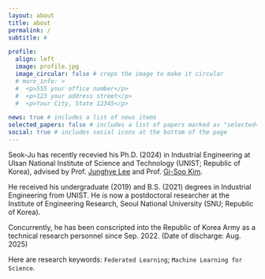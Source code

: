 ```yaml
---
layout: about
title: about
permalink: /
subtitle: #

profile:
  align: left
  image: profile.jpg
  image_circular: false # crops the image to make it circular
  # more_info: >
  #  <p>555 your office number</p>
  #  <p>123 your address street</p>
  #  <p>Your City, State 12345</p>

news: true # includes a list of news items
selected_papers: false # includes a list of papers marked as "selected={true}"
social: true # includes social icons at the bottom of the page
---
```


Seok-Ju has recently recevied his Ph.D. (2024) in Industrial Engineering at Ulsan National Institute of Science and Technology (UNIST; Republic of Korea), advised by Prof. [Junghye Lee](https://d3mlab.snu.ac.kr/members/professor) and Prof. [Gi-Soo Kim](https://sdm.unist.ac.kr/members/). 

He received his undergraduate (2019) and B.S. (2021) degrees in Industrial Engineering from UNIST.
He is now a postdoctoral researcher at the Institute of Engineering Research, Seoul National University (SNU; Republic of Korea).

Concurrently, he has been conscripted into the Republic of Korea Army as a technical research personnel since Sep. 2022. (Date of discharge: Aug. 2025)

Here are research keywords: `Federated Learning`; `Machine Learning for Science`. 
